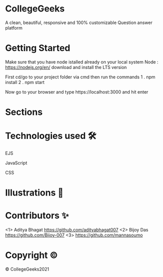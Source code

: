 # CollegeGeeks
A clean, beautiful, responsive and 100% customizable Question answer platform

# Getting Started
Make sure that you have node istalled already on your local system Node : https://nodejs.org/en/ download and install the LTS version

First cd/go to your project folder via cmd then run the commands 1 . npm install 2 . npm start

Now go to your browser and type https://localhost:3000 and hit enter

# Sections



# Technologies used 🛠️
EJS
 
JavaScript
 
CSS

# Illustrations 🍥



# Contributors ✨
<1> Aditya Bhagat https://github.com/adityabhagat007
<2> Bijoy Das https://github.com/Bijoy-007
<3> https://github.com/mannasoumo


# Copyright  ©

© CollegeGeeks2021

